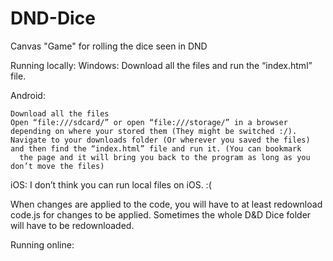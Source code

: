 # DND-Dice
Canvas "Game" for rolling the dice seen in DND

Running locally:
  Windows: 
    Download all the files and run the “index.html” file.

  Android: 
    
    Download all the files 
    Open “file:///sdcard/” or open “file:///storage/” in a browser depending on where your stored them (They might be switched :/).
    Navigate to your downloads folder (Or wherever you saved the files) and then find the “index.html” file and run it. (You can bookmark 
      the page and it will bring you back to the program as long as you don’t move the files)

  iOS: 
    I don’t think you can run local files on iOS. :(

When changes are applied to the code, you will have to at least redownload code.js for changes to be applied. 
Sometimes the whole D&D Dice folder will have to be redownloaded.

Running online:
